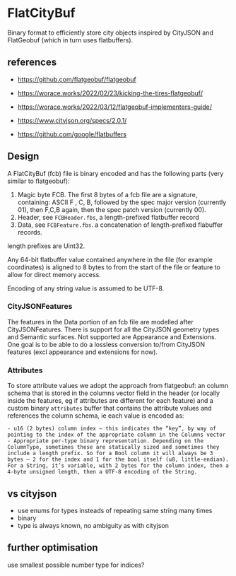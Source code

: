 # FlatCityBuf

Binary format to efficiently store city objects inspired by CityJSON and FlatGeobuf (which in turn uses flatbuffers).

## references

- https://github.com/flatgeobuf/flatgeobuf
- https://worace.works/2022/02/23/kicking-the-tires-flatgeobuf/
- https://worace.works/2022/03/12/flatgeobuf-implementers-guide/

- https://www.cityjson.org/specs/2.0.1/

- https://github.com/google/flatbuffers

## Design
A FlatCityBuf (fcb) file is binary encoded and has the following parts (very similar to flatgeobuf):

1. Magic byte FCB. The first 8 bytes of a fcb file are a signature, containing: ASCII F , C, B, followed by the spec major version (currently 01), then F,C,B again, then the spec patch version (currently 00).
2. Header, see `FCBHeader.fbs`, a length-prefixed flatbuffer record
3. Data, see `FCBFeature.fbs`. a concatenation of length-prefixed flabuffer records.

length prefixes are Uint32.

Any 64-bit flatbuffer value contained anywhere in the file (for example coordinates) is aligned to 8 bytes to from the start of the file or feature to allow for direct memory access.

Encoding of any string value is assumed to be UTF-8.

### CityJSONFeatures
The features in the Data portion of an fcb file are modelled after CityJSONFeatures. There is support for all the CityJSON geometry types and Semantic surfaces. Not supported are Appearance and Extensions. One goal is to be able to do a lossless conversion to/from CityJSON features (excl appearance and extensions for now).

### Attributes
To store attribute values we adopt the approach from flatgeobuf: an column schema that is stored in the columns vector field in the header (or locally inside the features, eg if  attributes are different for each feature) and a custom binary `attributes` buffer that contains the attribute values and references the column schema, ie each value is encoded as:
```
- u16 (2 bytes) column index — this indicates the “key”, by way of pointing to the index of the appropriate column in the Columns vector
- Appropriate per-type binary representation. Depending on the ColumnType, sometimes these are statically sized and sometimes they include a length prefix. So for a Bool column it will always be 3 bytes — 2 for the index and 1 for the bool itself (u8, little-endian). For a String, it’s variable, with 2 bytes for the column index, then a 4-byte unsigned length, then a UTF-8 encoding of the String.
```

## vs cityjson
- use enums for types insteads of repeating same string many times
- binary
- type is always known, no ambiguity as with cityjson

## further optimisation
use smallest possible number type for indices?